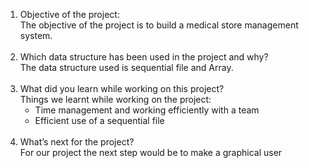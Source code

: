 <ol>
<li>
Objective of the project:<br>
The objective of the project is to build a medical store management system.
 </li><br>
 <li>
 Which data structure has been used in the project and why? <br>
The data structure used is sequential file and Array.
</li><br>
<li>
What did you learn while working on this project? <br>
Things we learnt while working on the project:
<ul>
<li>Time management and working efficiently with a team</li>  
<li>Efficient use of a sequential file</li>
</ul>
</li><br>
<li>
What’s next for the project? <br>
For our project the next step would be to make a graphical user
</li><br>
</ol>
